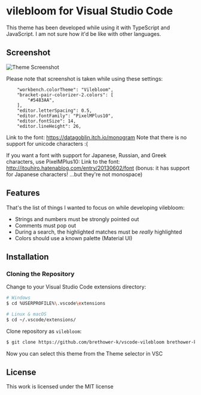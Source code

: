 # vilebloom for Visual Studio Code

This theme has been developed while using it with TypeScript and JavaScript. I am not sure how it'd be like with other languages.

## Screenshot
![Theme Screenshot](screenshot-v0.0.1.png)

Please note that screenshot is taken while using these settings:

```
    "workbench.colorTheme": "Vilebloom",
    "bracket-pair-colorizer-2.colors": [
        "#5483AA",
    ],
    "editor.letterSpacing": 0.5,
    "editor.fontFamily": "PixelMPlus10",
    "editor.fontSize": 14,
    "editor.lineHeight": 26,
```

Link to the font: https://datagoblin.itch.io/monogram
Note that there is no support for unicode characters :(

If you want a font with support for Japanese, Russian, and Greek characters, use PixelMPlus10:
Link to the font: http://itouhiro.hatenablog.com/entry/20130602/font
(bonus: it has support for Japanese characters! ...but they're not monospace)

## Features

That's the list of things I wanted to focus on while developing vilebloom:

- Strings and numbers must be strongly pointed out
- Comments must pop out
- During a search, the highlighted matches must be _really_ highlighted 
- Colors should use a known palette (Material UI)

## Installation

### Cloning the Repository

Change to your Visual Studio Code extensions directory:

```bash
# Windows
$ cd %USERPROFILE%\.vscode\extensions

# Linux & macOS
$ cd ~/.vscode/extensions/
```

Clone repository as `vilebloom`:

```bash
$ git clone https://github.com/brethower-k/vscode-vilebloom brethower-k.vilebloom
```

Now you can select this theme from the Theme selector in VSC

## License

This work is licensed under the MIT license
